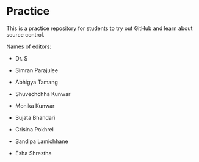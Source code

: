 # Practice

This is a practice repository for students to try out GitHub and learn about source control.

Names of editors:

* Dr. S
* Simran Parajulee
* Abhigya Tamang 
* Shuvechchha Kunwar
* Monika Kunwar
* Sujata Bhandari
* Crisina Pokhrel
* Sandipa Lamichhane

* Esha Shrestha
